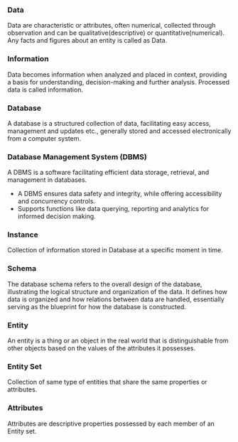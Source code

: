 ### Data
Data are characteristic or attributes, often numerical, collected through observation and can be qualitative(descriptive) or quantitative(numerical). Any facts and figures about an entity is called as Data.

### Information
Data becomes information when analyzed and placed in context, providing a basis for understanding, decision-making and further analysis. Processed data is called information.

### Database
A database is a structured collection of data, facilitating easy access, management and updates etc., generally stored and accessed electronically from a computer system.

### Database Management System (DBMS)
A DBMS is a software facilitating efficient data storage, retrieval, and management in databases.
- A DBMS ensures data safety and integrity, while offering accessibility and concurrency controls.
- Supports functions like data querying, reporting and analytics for informed decision making.

### Instance
Collection of information stored in Database at a specific moment in time.

### Schema
The database schema refers to the overall design of the database, illustrating the logical structure and organization of the data. It defines how data is organized and how relations between data are handled, essentially serving as the blueprint for how the database is constructed.

### Entity
An entity is a thing or an object in the real world that is distinguishable from other objects based on the values of the attributes it possesses.

### Entity Set
Collection of same type of entities that share the same properties or attributes.

### Attributes
Attributes are descriptive properties possessed by each member of an Entity set.
